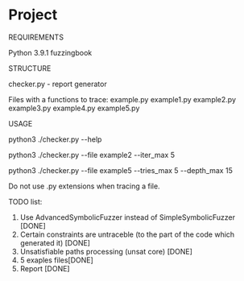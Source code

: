 # Project

REQUIREMENTS

Python 3.9.1
fuzzingbook

STRUCTURE

checker.py - report generator

Files with a functions to trace:
example.py
example1.py
example2.py
example3.py
example4.py
example5.py

USAGE

python3 ./checker.py --help

python3 ./checker.py --file example2 --iter_max 5

python3 ./checker.py --file example5 --tries_max 5 --depth_max 15

Do not use .py extensions when tracing a file.

TODO list:

1. Use AdvancedSymbolicFuzzer instead of SimpleSymbolicFuzzer [DONE]
2. Certain constraints are untraceble (to the part of the code which generated it) [DONE]
3. Unsatisfiable paths processing (unsat core) [DONE]
4. 5 exaples files[DONE] 
5. Report [DONE]



